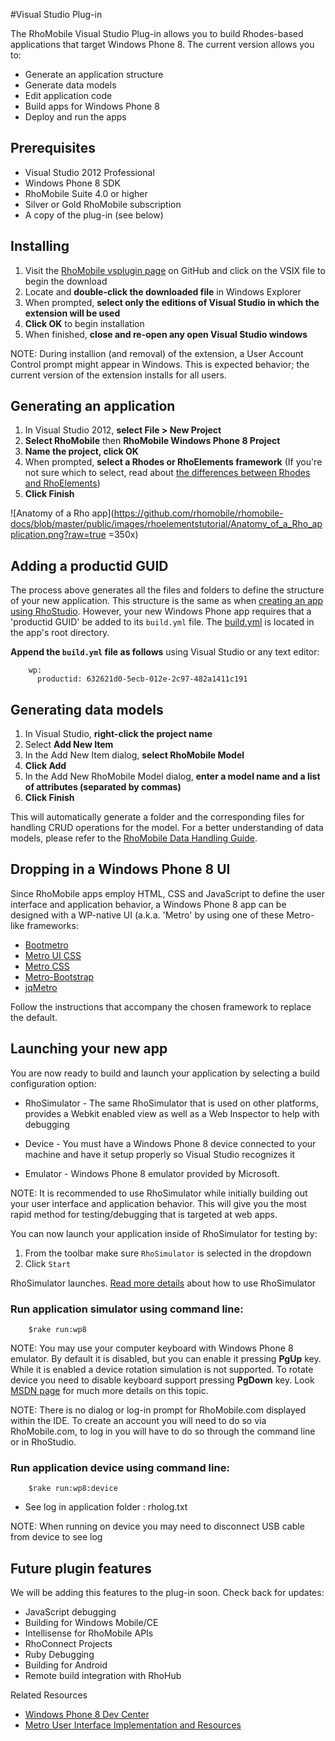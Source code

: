 #Visual Studio Plug-in

The RhoMobile Visual Studio Plug-in allows you to build Rhodes-based applications that target Windows Phone 8. The current version allows you to:

* Generate an application structure
* Generate data models
* Edit application code
* Build apps for Windows Phone 8
* Deploy and run the apps

## Prerequisites

* Visual Studio 2012 Professional
* Windows Phone 8 SDK
* RhoMobile Suite 4.0 or higher
* Silver or Gold RhoMobile subscription
* A copy of the plug-in (see below)

## Installing
1. Visit the [RhoMobile vsplugin page](https://github.com/rhomobile/vsplugin/tree/master/Installer) on GitHub and click on the VSIX file to begin the download 
2. Locate and **double-click the downloaded file** in Windows Explorer
3. When prompted, **select only the editions of Visual Studio in which the extension will be used**
4. **Click OK** to begin installation
5. When finished, **close and re-open any open Visual Studio windows**

NOTE: During installion (and removal) of the extension, a User Account Control prompt might appear in Windows. This is expected behavior; the current version of the extension installs for all users.

## Generating an application

1. In Visual Studio 2012, **select File > New Project**
2. **Select RhoMobile** then **RhoMobile Windows Phone 8 Project**
3. **Name the project, click OK**
4. When prompted, **select a Rhodes or RhoElements framework** (If you're not sure which to select, read about [the differences between Rhodes and RhoElements](welcome#rhomobile))
5. **Click Finish**

![Anatomy of a Rho app](https://github.com/rhomobile/rhomobile-docs/blob/master/public/images/rhoelementstutorial/Anatomy_of_a_Rho_application.png?raw=true =350x)

## Adding a productid GUID

The process above generates all the files and folders to define the structure of your new application. This structure is the same as when [creating an app using RhoStudio](creating_a_project). However, your new Windows Phone app requires that a 'productid GUID' be added to its `build.yml` file. The [build.yml](build_config) is located in the app's root directory. 

**Append the `build.yml` file as follows** using Visual Studio or any text editor: 


        wp:
          productid: 632621d0-5ecb-012e-2c97-482a1411c191


## Generating data models

1. In Visual Studio, **right-click the project name**
2. Select **Add New Item**
3. In the Add New Item dialog, **select RhoMobile Model**
4. **Click Add**
5. In the Add New RhoMobile Model dialog, **enter a model name and a list of attributes (separated by commas)**
6. **Click Finish**

This will automatically generate a folder and the corresponding files for handling CRUD operations for the model. For a better understanding of data models, please refer to the [RhoMobile Data Handling Guide](local_database#what-is-a-model).

## Dropping in a Windows Phone 8 UI
Since RhoMobile apps employ HTML, CSS and JavaScript to define the user interface and application behavior, a Windows Phone 8 app can be designed with a WP-native UI (a.k.a. 'Metro' by using one of these Metro-like frameworks:

* [Bootmetro](http://aozora.github.io/bootmetro/)
* [Metro UI CSS](http://metroui.org.ua/)
* [Metro CSS](http://code52.org/metro.css/)
* [Metro-Bootstrap](http://talkslab.github.com/metro-bootstrap/)
* [jqMetro](http://jqmetro.codeplex.com/)

Follow the instructions that accompany the chosen framework to replace the default.

## Launching your new app
You are now ready to build and launch your application by selecting a build configuration option:

* RhoSimulator - The same RhoSimulator that is used on other platforms, provides a Webkit enabled view as well as a Web Inspector to help with debugging

* Device - You must have a Windows Phone 8 device connected to your machine and have it setup properly so Visual Studio recognizes it

* Emulator - Windows Phone 8 emulator provided by Microsoft.

NOTE: It is recommended to use RhoSimulator while initially building out your user interface and application behavior. This will give you the most rapid method for testing/debugging that is targeted at web apps.

You can now launch your application inside of RhoSimulator for testing by:

1. From the toolbar make sure `RhoSimulator` is selected in the dropdown
2. Click `Start`

RhoSimulator launches. [Read more details]() about how to use RhoSimulator

### Run application simulator using command line:

        $rake run:wp8

NOTE: You may use your computer keyboard with Windows Phone 8 emulator. By default it is disabled, but you can enable it pressing **PgUp** key. While it is enabled a device rotation simulation is not supported. To rotate device you need to disable keyboard support pressing **PgDown** key.  Look [MSDN page](http://msdn.microsoft.com/en-us/library/ff754352(v=vs.92).aspx) for much more details on this topic.

NOTE: There is no dialog or log-in prompt for RhoMobile.com displayed within the IDE. To create an account you will need to do so via RhoMobile.com, to log in you will have to do so through the command line or in RhoStudio.


### Run application device using command line:

        $rake run:wp8:device

* See log in application folder : rholog.txt

NOTE: When running on device you may need to disconnect USB cable from device to see log

## Future plugin features
We will be adding this features to the plug-in soon. Check back for updates:

* JavaScript debugging
* Building for Windows Mobile/CE
* Intellisense for RhoMobile APIs
* RhoConnect Projects
* Ruby Debugging
* Building for Android
* Remote build integration with RhoHub

Related Resources

* [Windows Phone 8 Dev Center](http://dev.windowsphone.com/en-us)
* [Metro User Interface Implementation and Resources](http://www.queness.com/post/13493/metro-user-interface-implementation-and-resources)
